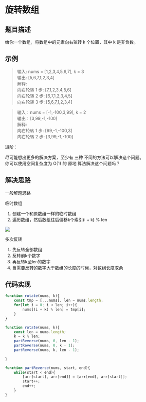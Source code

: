# 旋转数组

## 题目描述

给你一个数组，将数组中的元素向右轮转 k 个位置，其中 k 是非负数。

## 示例

> 输入: nums = [1,2,3,4,5,6,7], k = 3  
输出: [5,6,7,1,2,3,4]  
解释:  
向右轮转 1 步: [7,1,2,3,4,5,6]  
向右轮转 2 步: [6,7,1,2,3,4,5]  
向右轮转 3 步: [5,6,7,1,2,3,4]  

> 输入：nums = [-1,-100,3,99], k = 2  
输出：[3,99,-1,-100]  
解释:  
向右轮转 1 步: [99,-1,-100,3]  
向右轮转 2 步: [3,99,-1,-100]  

进阶：

尽可能想出更多的解决方案，至少有 三种 不同的方法可以解决这个问题。  
你可以使用空间复杂度为 O(1) 的 原地 算法解决这个问题吗？

## 解决思路

一般解题思路  

临时数组  

1. 创建一个和原数组一样的临时数组
2. 遍历数组，然后数组往后偏移k个索引(i + k) % len

![](https://blog-1253253332.cos.ap-guangzhou.myqcloud.com/images/rorate-array.png)

多次反转

1. 先反转全部数组
2. 反转前k个数字
3. 再反转k至len的数字
4. 当需要反转的数字大于数组的长度的时候，对数组长度取余

## 代码实现

```js
function rotate(nums, k){
    const tmp = [...nums], len = nums.length;
    for(let i = 0; i < len; i++){
        nums[(i + k) % len] = tmp[i];
    }
}
```

```js
function rotate(nums, k){
    const len = nums.length;
    k = k % len;
    partReverse(nums, 0, len - 1);
    partReverse(nums, 0, k - 1);
    partReverse(nums, k, len - 1);
    
}

function partReverse(nums, start, end){
    while(start < end){
        [arr[start], arr[end]] = [arr[end], arr[start]];
        start++;
        end++;
    }
}
```

